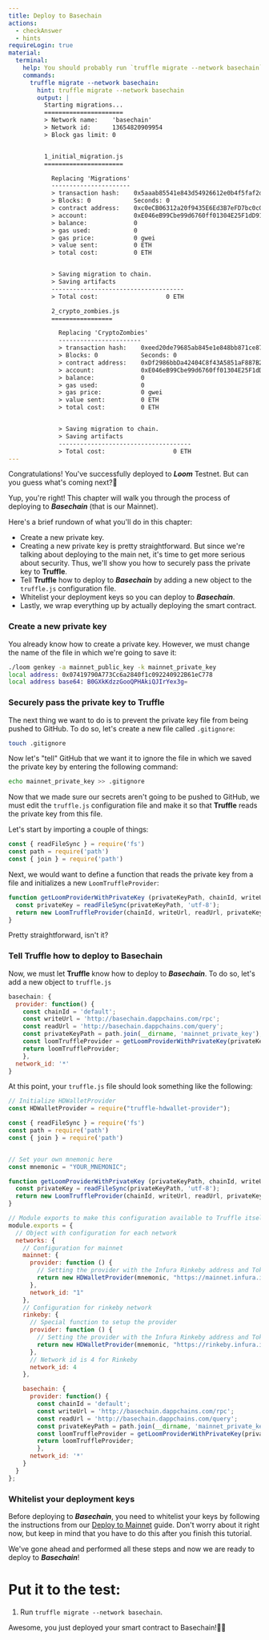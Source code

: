 ```yaml
---
title: Deploy to Basechain
actions:
  - checkAnswer
  - hints
requireLogin: true
material:
  terminal:
    help: You should probably run `truffle migrate --network basechain`.
    commands:
      truffle migrate --network basechain:
        hint: truffle migrate --network basechain
        output: |
          Starting migrations...
          ======================
          > Network name:    'basechain'
          > Network id:      13654820909954
          > Block gas limit: 0


          1_initial_migration.js
          ======================

            Replacing 'Migrations'
            ----------------------
            > transaction hash:    0x5aaab85541e843d54926612e0b4f5faf2d48df8ad461b5f0de571565cabe8dc6
            > Blocks: 0            Seconds: 0
            > contract address:    0xc0eCB06312a20f9435E6Ed3B7eFD7bc0c0865BF2
            > account:             0xE046eB99Cbe99d6760ff01304E25F1dD9116F558
            > balance:             0
            > gas used:            0
            > gas price:           0 gwei
            > value sent:          0 ETH
            > total cost:          0 ETH


            > Saving migration to chain.
            > Saving artifacts
            -------------------------------------
            > Total cost:                   0 ETH

            2_crypto_zombies.js
            =================

              Replacing 'CryptoZombies'
              -----------------------
              > transaction hash:    0xeed20de79685ab845e1e848bb871ce87d2fc532d7c87f40b9b25f2bf75b4e3a8
              > Blocks: 0            Seconds: 0
              > contract address:    0xDf2986bbDa42404C8f43A5851aF887B2A3a9CFaB
              > account:             0xE046eB99Cbe99d6760ff01304E25F1dD9116F558
              > balance:             0
              > gas used:            0
              > gas price:           0 gwei
              > value sent:          0 ETH
              > total cost:          0 ETH


              > Saving migration to chain.
              > Saving artifacts
              -------------------------------------
              > Total cost:                   0 ETH
---
```


Congratulations! You've successfully deployed to **_Loom_** Testnet. But can you guess what's coming next?🤔

Yup, you're right! This chapter will walk you through the process of deploying to **_Basechain_** (that is our Mainnet).

Here's a brief rundown of what you'll do in this chapter:

- Create a new private key.
- Creating a new private key is pretty straightforward. But since we're talking about deploying to the main net, it's time to get more serious about security. Thus, we'll show you how to securely pass the private key to **Truffle**.
- Tell **Truffle** how to deploy to **_Basechain_** by adding a new object to the `truffle.js` configuration file.
- Whitelist your deployment keys so you can deploy to **_Basechain_**.
- Lastly, we wrap everything up by actually deploying the smart contract.

### Create a new private key

You already know how to create a private key. However, we must change the name of the file in which we're going to save it:

```bash
./loom genkey -a mainnet_public_key -k mainnet_private_key
local address: 0x07419790A773Cc6a2840f1c092240922B61eC778
local address base64: B0GXkKdzzGooQPHAkiQJIrYex3g=
```

### Securely pass the private key to Truffle

The next thing we want to do is to prevent the private key file from being pushed to GitHub. To do so, let's create a new file called `.gitignore`:

```bash
touch .gitignore
```

Now let's "tell" GitHub that we want it to ignore the file in which we saved the private key by entering the following command:

```bash
echo mainnet_private_key >> .gitignore
```

Now that we made sure our secrets aren't going to be pushed to GitHub, we must edit the `truffle.js` configuration file and make it so that **Truffle** reads the private key from this file.

Let's start by importing a couple of things:

```js
const { readFileSync } = require('fs')
const path = require('path')
const { join } = require('path')
```

Next, we would want to define a function that reads the private key from a file and initializes a new `LoomTruffleProvider`:

```js
function getLoomProviderWithPrivateKey (privateKeyPath, chainId, writeUrl, readUrl) {
  const privateKey = readFileSync(privateKeyPath, 'utf-8');
  return new LoomTruffleProvider(chainId, writeUrl, readUrl, privateKey);
}
```

Pretty straightforward, isn't it?

### Tell Truffle how to deploy to Basechain

Now, we must let **Truffle** know how to deploy to **_Basechain_**. To do so, let's add a new object to `truffle.js`

```js
basechain: {
  provider: function() {
    const chainId = 'default';
    const writeUrl = 'http://basechain.dappchains.com/rpc';
    const readUrl = 'http://basechain.dappchains.com/query';
    const privateKeyPath = path.join(__dirname, 'mainnet_private_key');
    const loomTruffleProvider = getLoomProviderWithPrivateKey(privateKeyPath, chainId, writeUrl, readUrl);
    return loomTruffleProvider;
    },
  network_id: '*'
}
```

At this point, your `truffle.js` file should look something like the following:

```js
// Initialize HDWalletProvider
const HDWalletProvider = require("truffle-hdwallet-provider");

const { readFileSync } = require('fs')
const path = require('path')
const { join } = require('path')


// Set your own mnemonic here
const mnemonic = "YOUR_MNEMONIC";

function getLoomProviderWithPrivateKey (privateKeyPath, chainId, writeUrl, readUrl) {
  const privateKey = readFileSync(privateKeyPath, 'utf-8');
  return new LoomTruffleProvider(chainId, writeUrl, readUrl, privateKey);
}

// Module exports to make this configuration available to Truffle itself
module.exports = {
  // Object with configuration for each network
  networks: {
    // Configuration for mainnet
    mainnet: {
      provider: function () {
        // Setting the provider with the Infura Rinkeby address and Token
        return new HDWalletProvider(mnemonic, "https://mainnet.infura.io/v3/YOUR_TOKEN")
      },
      network_id: "1"
    },
    // Configuration for rinkeby network
    rinkeby: {
      // Special function to setup the provider
      provider: function () {
        // Setting the provider with the Infura Rinkeby address and Token
        return new HDWalletProvider(mnemonic, "https://rinkeby.infura.io/v3/YOUR_TOKEN")
      },
      // Network id is 4 for Rinkeby
      network_id: 4
    },

    basechain: {
      provider: function() {
        const chainId = 'default';
        const writeUrl = 'http://basechain.dappchains.com/rpc';
        const readUrl = 'http://basechain.dappchains.com/query';
        const privateKeyPath = path.join(__dirname, 'mainnet_private_key');
        const loomTruffleProvider = getLoomProviderWithPrivateKey(privateKeyPath, chainId, writeUrl, readUrl);
        return loomTruffleProvider;
        },
      network_id: '*'
    }
  }
};
```

### Whitelist your deployment keys

Before deploying to **_Basechain_**, you need to whitelist your keys by following the instructions from our <a href="https://loomx.io/developers/en/deploy-loom-mainnet.html" target=_blank>Deploy to Mainnet</a> guide. Don't worry about it right now, but keep in mind that you have to do this after you finish this tutorial.

We've gone ahead and performed all these steps and now we are ready to deploy to **_Basechain_**!

# Put it to the test:

1. Run `truffle migrate --network basechain`.

Awesome, you just deployed your smart contract to Basechain!👏🏻
